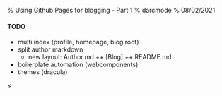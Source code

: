 % Using Github Pages for blogging - Part 1
% darcmode
% 08/02/2021

#### TODO
- multi index (profile, homepage, blog root)
- split author markdown
  - new layout: Author.md ++ [Blog] ++ README.md
- boilerplate automation (webcomponents)
- themes (dracula)

⚡
